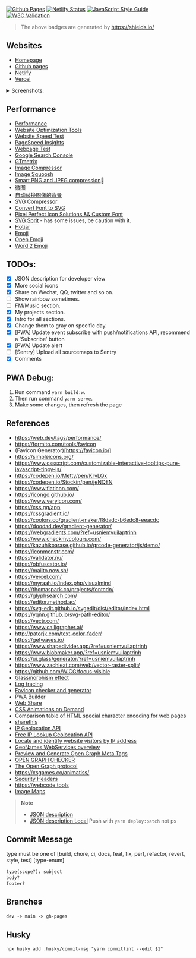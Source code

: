[![Github Pages](https://github.com/chendachao/chendachao.github.io/workflows/Github%20Pages/badge.svg)](https://chendachao.github.io/)
[![Netlify Status](https://api.netlify.com/api/v1/badges/f65e2795-31ad-40c3-98bc-cd11159b00d2/deploy-status)](https://app.netlify.com/sites/chendachao/deploys)
[![JavaScript Style Guide](https://img.shields.io/badge/code_style-standard-brightgreen.svg)](https://standardjs.com)
[![W3C Validation](https://img.shields.io/w3c-validation/html?targetUrl=https%3A%2F%2Fchendachao.netlify.app%2F)](https://validator.nu/?doc=https%3A%2F%2Fchendachao.netlify.app%2F)

> The above badges are generated by https://shields.io/

## Websites
- [Homepage](https://larrychen.tech/)
- [Github pages](https://chendachao.github.io/)
- [Netlify](https://chendachao.netlify.app/)
- [Vercel](https://chendachao-github-io.chendachao.vercel.app/)

<details>
  <summary>
    Screenshots:
  </summary>

![Dark theme screenshot](src/assets/images/screenshots/screenshot1.jpg "Dark theme screenshot")
![Light theme screenshot](src/assets/images/screenshots/screenshot2.jpg "Light theme screenshot")

</details>

## Performance
- [Performance](https://developers.google.com/web/fundamentals/performance/why-performance-matters)
- [Website Optimization Tools](https://www.crazyegg.com/blog/website-optimization-tools/)
- [Website Speed Test](https://webspeedtest.cloudinary.com/)
- [PageSpeed Insights](https://developers.google.com/speed/pagespeed/insights/)
- [Webpage Test](https://www.webpagetest.org/)
- [Google Search Console](https://search.google.com/search-console)
- [GTmetrix](https://gtmetrix.com)
- [Image Compressor](https://imagecompressor.com/)
- [Image Squoosh](https://squoosh.app/)
- [Smart PNG and JPEG compression](https://tinypng.com/)🏅
- [微图](https://www.zachleat.com/web/vector-raster-split/)
- [自动替换图像的背景](https://bgsub.cn/)
- [SVG Compressor](https://jakearchibald.github.io/svgomg/)
- [Convert Font to SVG](https://onlinefontconverter.com/)
- [Pixel Perfect Icon Solutions && Custom Font](https://icomoon.io/)
- [SVG Sprit](https://svgsprit.es/) - has some issues, be caution with it.
- [Hotjar](https://insights.hotjar.com/sites/1939682/dashboard)
- [Emoji](http://xahlee.info/comp/unicode_arrows.html)
- [Open Emoji](https://openmoji.org/)
- [Word 2 Emoji](https://translate.yandex.com/?lang=en-emj&text=candies)

## TODOs:
- [x] JSON description for developer view
- [x] More social icons
- [x] Share on Wechat, QQ, twitter and so on.
- [ ] Show rainbow sometimes.
- [ ] FM/Music section.
- [x] My projects section.
- [x] Intro for all sections.
- [x] Change them to gray on specific day.
- [x] [PWA] Update event subscribe with push/notifications API, recommend a 'Subscribe' button
- [x] [PWA] Update alert
- [ ] [Sentry] Upload all sourcemaps to Sentry
- [x] Comments

## PWA Debug:
1. Run command `yarn build:w`.
2. Then run command `yarn serve`.
3. Make some changes, then refresh the page

## References
- https://web.dev/tags/performance/
- https://formito.com/tools/favicon
- (Favicon Generator)[https://favicon.io/]
- https://simpleicons.org/
- https://www.cssscript.com/customizable-interactive-tooltips-pure-javascript-tippy-js/
- https://codepen.io/Metty/pen/KrvLQx
- https://codepen.io/Stockin/pen/jeNQEN
- https://www.flaticon.com/
- https://icongo.github.io/
- https://www.veryicon.com/
- https://css.gg/app
- https://cssgradient.io/
- https://coolors.co/gradient-maker/f8dadc-b6edc8-eeacdc
- https://doodad.dev/gradient-generator/
- https://webgradients.com/?ref=usniemvuilaptrinh
- https://www.checkmycolours.com/
- https://kazuhikoarase.github.io/qrcode-generator/js/demo/
- https://iconmonstr.com/
- https://validator.nu/
- https://obfuscator.io/
- https://mailto.now.sh/
- https://vercel.com/
- https://myraah.io/index.php/visualmind
- https://thomaspark.co/projects/fontcdn/
- https://glyphsearch.com/
- https://editor.method.ac/
- https://svg-edit.github.io/svgedit/dist/editor/index.html
- https://yqnn.github.io/svg-path-editor/
- https://vectr.com/
- https://www.calligrapher.ai/
- http://patorjk.com/text-color-fader/
- https://getwaves.io/
- https://www.shapedivider.app/?ref=usniemvuilaptrinh
- https://www.blobmaker.app/?ref=usniemvuilaptrinh
- https://ui.glass/generator/?ref=usniemvuilaptrinh
- https://www.zachleat.com/web/vector-raster-split/
- https://github.com/WICG/focus-visible
- [Glassmorphism effect](https://ui.glass/generator)
- [Log tracing](https://sentry.io/)
- [Favicon checker and generator](https://realfavicongenerator.net/)
- [PWA Builder](https://www.pwabuilder.com/)
- [Web Share](https://web.dev/web-share/)
- [CSS Animations on Demand](https://animista.net/)
- [Comparison table of HTML special character encoding for web pages](https://www.22vd.com/33993.html)
- [sharethis](https://platform.sharethis.com/)
- [IP Geolocation API](https://ip-api.com/)
- [Free IP Lookup Geolocation API](https://extreme-ip-lookup.com/)
- [Locate and identify website visitors by IP address](https://ipstack.com/)
- [GeoNames WebServices overview](https://www.geonames.org/export/ws-overview.html)
- [Preview and Generate Open Graph Meta Tags](https://www.opengraph.xyz/)
- [OPEN GRAPH CHECKER](https://smallseotools.com/open-graph/)
- [The Open Graph protocol](https://ogp.me/)
- https://xsgames.co/animatiss/
- [Security Headers](https://securityheaders.com/?q=https%3A%2F%2Flarrychen.tech%2F&followRedirects=on)
- https://webcode.tools
- [Image Maps](https://pictogon.com/?ref=usniemvuilaptrinh)

> **Note**
  > - [JSON description](https://chendachao.netlify.app/assets/data/en/chendachao.json)
  > - [JSON description Local](http://localhost:8088/assets/data/en/chendachao.json)
  > Push with `yarn deploy:patch` not ps

## Commit Message
type must be one of [build, chore, ci, docs, feat, fix, perf, refactor, revert, style, test] [type-enum]
```
type(scope?): subject
body?
footer?
```

## Branches
`dev -> main -> gh-pages`


## Husky
```
npx husky add .husky/commit-msg "yarn commitlint --edit $1"
```